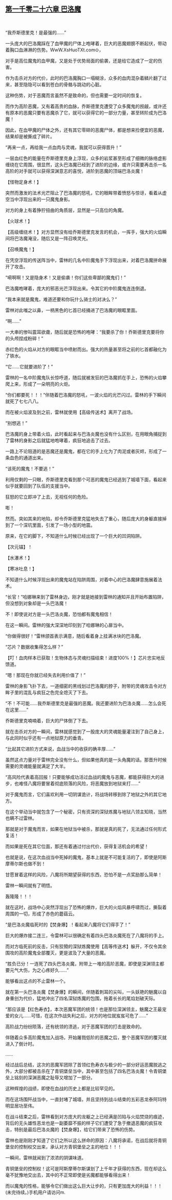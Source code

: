 ## [第一千零二十六章 巴洛魔](https://www.xxbiquge.com/11_11222/9044769.html)
﻿

  “我乔斯德里克！是最强的……”

  一头庞大的巴洛魔踩在了血甲魔的尸体上咆哮着，巨大的恶魔翅膀不断起伏，带动着胸口血淋淋的伤势。WwW.XsHuoTXt.com⊙，

  对手是高位魔鬼的血甲魔，又是处于优势局面的偷袭，还是给它造成了一定的伤害。

  作为击杀对方的代价，此时的巴洛魔胸口一塌糊涂，众多的血肉混杂着鳞片翻了过来，甚至隐隐可以看到苍白的骨骼与跳动的心脏。

  这种伤势，对于恶魔而言虽然不是致命的，但也需要一定时间的恢复。

  而作为高阶恶魔，又有着高贵的血脉，乔斯德里克遭受了众多魔鬼的觊觎，或许还有原本的恶魔只要有恶魔杀了它，就可以获得它的一部分力量，甚至转阶成为巴洛魔！

  因此，在血甲魔的尸体之外，还有其它零碎的恶魔尸体，都是想来捡便宜的恶魔，结果却是被撕成了碎片。

  “再来一点，再给我一点血肉与灵魂，我就可以获得晋升！”

  一层血红色的能量在乔斯德里克身上浮现，众多的岩浆甚至形成了细微的脉络虚影缠绕在它周围，很显然，这头巴洛魔已经到了进阶的边缘，或许只需要再击杀一名高阶的对手就可以获得深渊意志的喜悦，进阶到恶魔的顶端巴洛炎魔！

  【怪物定身术！】

  突然而激发的法术光芒阻止了巴洛魔的怒吼，它的眼眸带着愤怒与惊讶，看着从虚空当中浮现出来的一只魔鬼身影。

  对方的身上有着狰狞扭曲的角质层，显然是一只高位的角魔。

  【火球术！】

  【高级缠绕术！】对方显然没有给乔斯德里克发言的机会，一挥手，强大的火焰瞬间将巴洛魔淹没，随后又是一阵召唤灵光。

  【召唤魔鬼！】

  在凭空浮现的传送阵当中，雷林的几名中阶魔鬼手下浮现出来，对着巴洛魔拼命展开了攻击。

  “嗬啊啊！又是隐身术！又是偷袭！你们这些卑鄙的魔鬼们！”

  巴洛魔咆哮着，庞大的邪恶光芒浮现出来。令其它的中阶魔鬼连连倒退。

  “我本来就是魔鬼，难道还要和你玩什么骑士的对决么？”

  雷林对此嗤之以鼻，一柄黑色的匕首已经捅进了巴洛魔的眼眶里面。

  “啊……”

  一大串的惨叫震耳欲聋，随后就是恐怖的咆哮：“我要杀了你！乔斯德里克要将你的头颅捏成粉碎！”

  赤红色的火焰从对方的眼眶当中喷射而出。强大的热量甚至将之前的匕首都融化为了铁水。

  “它……它就要进阶了！”

  雷林的一名中阶魔鬼队长惊呼道，随后就被发狂的巴洛魔抓在手上，恐怖的火焰攀爬上来，形成了一朵明亮的火炬。

  “你们都要死！！！”伴随着巴洛魔的怒吼，一波火焰的光芒闪过。雷林的手下瞬间就死了七七八八。

  而在被火焰波及到之前，雷林就使用【高级传送术】离开了战场。

  “别想逃！”

  巴洛魔的身上带着火焰，此时看起来与巴洛炎魔也没有什么区别，在用眼角捕捉到了雷林的身影之后就猛地咆哮着，疯狂地追击了过去。

  一路上不论阻道的是恶魔还是魔鬼，都在它的手上化为了肉泥或者灰烬，形成了一条血色的通道出来。

  “该死的魔鬼！不要逃！”

  利用仅剩的一只眼，乔斯德里克看到那个可恶的魔鬼已经逃到了城墙下面，看起来似乎就要回到了队伍的支援当中。

  狂怒的它立即冲了上去，无视任何的危险。

  嘭！

  然而。突如其来的地陷，却令乔斯德里克猛地失去了重心，随后庞大的身躯直接掉到了一个深坑里面，引发了一场小型的地震。

  原来，在它的脚下，不知道什么时候已经出现了一个巨大的凹洞陷阱。

  【次元锚】！

  【水瀑术！】

  【寒冰吐息！】

  不知道什么时候浮现出来的魔鬼站在陷阱周围，对着中心的巴洛魔肆意施展着法术。

  “长官！”哈娜琳来到了雷林身边，刚才就是她接到雷林的通知并且开始布置陷阱，但没想到对象却是一头巴洛魔！

  不！即使说对方是一头巴洛炎魔，恐怕都有魔鬼相信！

  在这一瞬间。雷林的强大深深地印刻到了哈娜琳的心扉当中。

  “你做得很好！”雷林颌首表示满意，随后看着身上挂满冰块的巴洛魔。

  “芯片？数据收集得怎么样？”

  【叮！血肉样本已获取！生物体态与灵魂扫描结束！进度100%！】芯片忠实地反馈道。

  “嗯！那现在你就已经失去利用价值了！”

  雷林的身影飞扑下去，一道细密的黑线划过巴洛魔的脖子，附带的灵魂攻击令对方眸子里的混乱与疯狂之色完全熄灭了下去。

  “不！不可能……我乔斯德里克是最强的恶魔。我还要进阶为巴洛炎魔……怎么会死在这里……”

  乔斯德里克喃喃着，巨大的尸体倒了下去。

  就在击杀对方的一瞬间，雷林就感觉到了一股庞大的灵魂能量灌注到了自己身上，与此同时似乎还有一点地狱原力的垂青。

  “比起其它进阶方式来说，血战当中的收获的确丰厚……”

  虽然这点力量对于雷林完全没有什么，但如果他真的是一头角魔的话。那晋升时候需要的灵魂能量就满足了大半。

  “高风险代表着高回报！只要能够成功活过血战的魔鬼与恶魔，都能获得巨大的进步，也难怪八魔将要冒着彻底陨落的风险，将恶魔放到地狱来打……”

  对于魔鬼而言，它们喜欢利用一切阴谋诡计，将战场转移到除了地狱之外的其它地方。

  在这个举动当中就包含了一个秘密，只有资深的深狱炼魔与地狱八领主知晓，当然也瞒不过雷林。

  那就是对于魔鬼而言，如果在地狱当中被杀，那就是真的死了，无法通过任何形式复活！

  而如果是死在其它位面，那还有着通过付出代价，获得复活机会的希望！

  也就是说，在这次血战当中死掉的魔鬼，基本上就是不可能复活的了，即使是阿斯摩蒂尔斯也做不到！

  甘愿冒着这样的风险，八魔将所期望获得的东西，恐怕不是一点奖励那么简单！

  雷林一瞬间就有了明悟。

  轰隆隆！！！

  就在这时，战场中心突然浮现出了恐怖的爆炸，巨大的火焰风暴呼啸而过，撕裂着周围的一切，形成了赤色的蘑菇云。

  “是巴洛炎魔临死时的【焚身爆】！看起来八魔将它们得手了！”

  巨大的爆炸接二连三，令雷林可以很确定有着四头巴洛炎魔死在了八魔将的手上。

  而对方临死前的反击，只有狡猾的深狱炼魔使用【高等传送术】躲开，不仅令其余围攻的高阶魔鬼全部覆灭，更是波及了大量的恶魔。

  “胜负已分！一连死了四头巴洛炎魔，附带上一堆的高阶恶魔，即使是深渊领主都要元气大伤，为之心疼好久……”

  能够看出这点的不止雷林一个。

  就在第一头巴洛炎魔【焚身爆】的瞬间，伴随着刺耳的尖叫，一头妖艳的魅魔以自身重创为代价，猛地冲出了四名深狱炼魔的包围，拖着长长的尾焰划破天际。

  “那应该是【红色寿衣】，本次恶魔军团的统领！也是那位深渊领主，魅魔之王最宠爱的女儿……可惜，在这次作战失利之后，对方的地位就岌岌可危了……”

  高阶战力纷纷陨落，还有统领的溃逃，对于恶魔军团的打击是致命的。

  伴随着众多高阶魔鬼加入战场，开始屠戮低阶的恶魔之后，整个恶魔军团的覆灭就进入了倒计时。

  ……

  经过战后总结，这次的恶魔军团除了首领红色寿衣与极少的一部分好运恶魔脱逃之外，大部分都被击杀在了青铜堡垒当中，其中甚至包括了四名巴洛炎魔！令青铜堡垒上铭刻的深渊恶魔之耻辱又增加了一部分。

  这种辉煌的战绩，即使在血战的历史上都是比较罕见的。

  而在这场围歼战当中，一直封堵了城墙，并且坚持到战斗结束的五彩恶龙泰阿玛特明显居功至伟。

  在战斗结束之后，雷林看到对方庞大的龙躯之上已经满是凹陷与火焰焚烧的痕迹，背后的无头雄性恶龙也是一副萎靡不振的样子它们遭受了急于撤退恶魔的疯狂攻击，特别是最后巴洛炎魔的【焚身爆】，给它们带来了恐怖的伤势。

  雷林也是刚刚才知道了它们之所以这么拼命的原因：八魔将承诺，在战后就将青铜堡垒的控制权交出来，承认对方青铜堡垒之主的地位！！！

  一瞬间，雷林就闻到了浓浓的阴谋味道。

  青铜堡垒的控制权！这可是阿斯摩蒂尔斯谋划了上千年才获得的东西，现在却这么毫不犹豫地交出去，其中的不正常即使是劣魔都能够看得出来！

  而以魔鬼的性格，能够令它们做出这么巨大让步的，只有更加庞大的利益！！！(未完待续。)手机用户请访问m.
